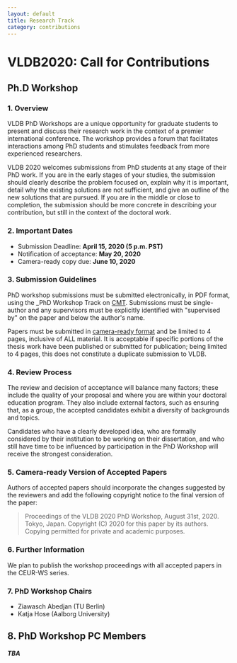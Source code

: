 ```yaml
---
layout: default
title: Research Track
category: contributions
---
```


# VLDB2020: Call for Contributions

## Ph.D Workshop

### 1. Overview
VLDB PhD Workshops are a unique opportunity for graduate students to present and discuss their research work in the context of a premier international conference. The workshop provides a forum that facilitates interactions among PhD students and stimulates feedback from more experienced researchers.

VLDB 2020 welcomes submissions from PhD students at any stage of their PhD work. If you are in the early stages of your studies, the submission should clearly describe the problem focused on, explain why it is important, detail why the existing solutions are not sufficient, and give an outline of the new solutions that are pursued. If you are in the middle or close to completion, the submission should be more concrete in describing your contribution, but still in the context of the doctoral work.

### 2. Important Dates

* Submission Deadline: **April 15, 2020 (5 p.m. PST)**
* Notification of acceptance: **May 20, 2020**
* Camera-ready copy due: **June 10, 2020**

### 3. Submission Guidelines

PhD workshop submissions must be submitted electronically, in PDF format, using the _PhD Workshop Track on [CMT](https://cmt3.research.microsoft.com/VLDB2020/). Submissions must be single-author and any supervisors must be explicitly identified with "supervised by" on the paper and below the author's name.

Papers must be submitted in [camera-ready format](https://vldb2020.org/formatting-guidelines.html) and be limited to 4 pages, inclusive of ALL material. It is acceptable if specific portions of the thesis work have been published or submitted for publication; being limited to 4 pages, this does not constitute a duplicate submission to VLDB.

### 4. Review Process

The review and decision of acceptance will balance many factors; these include the quality of your proposal and where you are within your doctoral education program. They also include external factors, such as ensuring that, as a group, the accepted candidates exhibit a diversity of backgrounds and topics.

Candidates who have a clearly developed idea, who are formally considered by their institution to be working on their dissertation, and who still have time to be influenced by participation in the PhD Workshop will receive the strongest consideration.

### 5. Camera-ready Version of Accepted Papers

Authors of accepted papers should incorporate the changes suggested by the reviewers and add the following copyright notice to the final version of the paper:

> Proceedings of the VLDB 2020 PhD Workshop, August 31st, 2020. Tokyo, Japan. Copyright (C) 2020 for this paper by its authors. Copying permitted for private and academic purposes.

### 6. Further Information

We plan to publish the workshop proceedings with all accepted papers in the CEUR-WS series.

### 7. PhD Workshop Chairs

* Ziawasch Abedjan (TU Berlin)
* Katja Hose (Aalborg University)

## 8. PhD Workshop PC Members

***TBA***


